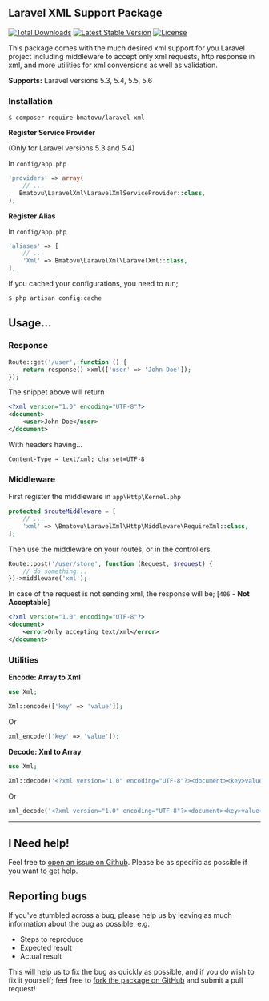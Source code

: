 ## Laravel XML Support Package

[![Total Downloads](https://poser.pugx.org/bmatovu/laravel-xml/downloads)](https://packagist.org/packages/bmatovu/laravel-xml)
[![Latest Stable Version](https://poser.pugx.org/bmatovu/laravel-xml/v/stable)](https://packagist.org/packages/bmatovu/laravel-xml)
[![License](https://poser.pugx.org/bmatovu/laravel-xml/license)](https://packagist.org/packages/bmatovu/laravel-xml)

This package comes with the much desired xml support for you Laravel project including middleware to accept only xml requests, 
http response in xml, and more utilities for xml conversions as well as validation.

**Supports:** Laravel versions 5.3, 5.4, 5.5, 5.6

### Installation

`$ composer require bmatovu/laravel-xml`

**Register Service Provider** 

(Only for Laravel versions 5.3 and 5.4)

In `config/app.php`

```php
'providers' => array(
    // ...
   Bmatovu\LaravelXml\LaravelXmlServiceProvider::class,
),
```

**Register Alias**

In `config/app.php`

```php
'aliases' => [
    // ...
    'Xml' => Bmatovu\LaravelXml\LaravelXml::class,
],
```

If you cached your configurations, you need to run;

`$ php artisan config:cache`

## Usage...

### Response

```php
Route::get('/user', function () {
    return response()->xml(['user' => 'John Doe']);
});
```

The snippet above will return

```xml
<?xml version="1.0" encoding="UTF-8"?>
<document>
    <user>John Doe</user>
</document>
```

With headers having... 

`Content-Type → text/xml; charset=UTF-8`

### Middleware

First register the middleware in `app\Http\Kernel.php`

```php
protected $routeMiddleware = [
    // ...
    'xml' => \Bmatovu\LaravelXml\Http\Middleware\RequireXml::class,
];
```

Then use the middleware on your routes, or in the controllers. 

```php
Route::post('/user/store', function (Request, $request) {
    // do something...
})->middleware('xml');
```

In case of the request is not sending xml, the response will be; [`406` - **Not Acceptable**]

```xml
<?xml version="1.0" encoding="UTF-8"?>
<document>
    <error>Only accepting text/xml</error>
</document>
```

### Utilities

**Encode: Array to Xml**

```php
use Xml;

Xml::encode(['key' => 'value']);
```

Or

```php
xml_encode(['key' => 'value']);
```


**Decode: Xml to Array**

```php
use Xml;

Xml::decode('<?xml version="1.0" encoding="UTF-8"?><document><key>value</key></document>');
```

Or

```php
xml_decode('<?xml version="1.0" encoding="UTF-8"?><document><key>value</key></document>');
```

<hr/>

I Need help!
---
Feel free to [open an issue on Github](https://github.com/mtvbrianking/laravel-xml/issues/new). 
Please be as specific as possible if you want to get help.

Reporting bugs
--
If you've stumbled across a bug, please help us by leaving as much information about the bug as possible, e.g.
- Steps to reproduce
- Expected result
- Actual result

This will help us to fix the bug as quickly as possible, and if you do wish to fix it yourself; 
feel free to [fork the package on GitHub](https://github.com/mtvbrianking/laravel-xml) and submit a pull request!